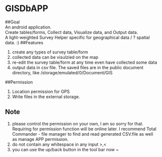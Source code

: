 # GISDbAPP
##Goal  
An android application.  
Create tables/forms, Collect data, Visualize data, and Output data.  
A light-weighted Survey Helper specific for geographical data / ? spatial data. :)
##Features
 1. create any types of survey table/form
 2. collected data can be visulzied on the map
 3. re-edit the survey table/form at any time even have collected some data
 4. output data in csv file. The saved files are in the public document directory, like /storage/emulated/0/Document/GIS

##Permission
1. Location permission for GPS
2. Write files in the external storage.

## Note
1. please control the permission on your own, I am so sorry for that. Requiring for permission function will be online later.
I recommend Total Commander - file manager to find and read generated CSV.file as well as manage APP permission.
2. do not contain any whitespace in any input >,<
3. you can use the up/back button in the tool bar now ~
